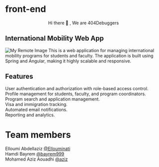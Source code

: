 # front-end
  <p align = "center" >
        Hi there 👋 , We are 404Debuggers 
</p> 
 

## International Mobility Web App
![My Remote Image](https://www.dropbox.com/s/u50ovbao5ikfwm5/325488250_556802099802477_4079433416039107224_n.jpg?dl=0)
This is a web application for managing international mobility programs for students and faculty. The application is built using Spring and Angular, making it highly scalable and responsive.

## Features
User authentication and authorization with role-based access control. <br>
Profile management for students, faculty, and program coordinators. <br>
Program search and application management. <br>
Visa and immigration tracking. <br>
Automated email notifications. <br>
Reporting and analytics.

# Team members

Elloumi Abdellaziz   [@Ellouminati](https://github.com/Ellouminati) <br>
Hamdi Bayrem  [@bayrem999](https://github.com/bayrem999) <br>
Mohamed Aziz Aouadhi [@aziz](https://github.com/azizhhhh)
